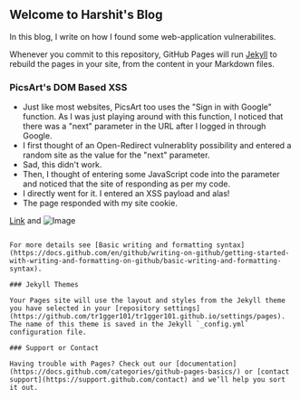 ## Welcome to Harshit's Blog

In this blog, I write on how I found some web-application vulnerabilites.

Whenever you commit to this repository, GitHub Pages will run [Jekyll](https://jekyllrb.com/) to rebuild the pages in your site, from the content in your Markdown files.

### PicsArt's DOM Based XSS

- Just like most websites, PicsArt too uses the "Sign in with Google" function. As I was just playing around with this function, I noticed that there was a "next" parameter in the URL after I logged in through Google. 
- I first thought of an Open-Redirect vulnerablity possibility and entered a random site as the value for the "next" parameter.
- Sad, this didn't work.
- Then, I thought of entering some JavaScript code into the parameter and noticed that the site of responding as per my code.
- I directly went for it. I entered an XSS payload and alas! 
- The page responded with my site cookie.


[Link](url) and ![Image](https://postimg.cc/DSWszRQ2)
```

For more details see [Basic writing and formatting syntax](https://docs.github.com/en/github/writing-on-github/getting-started-with-writing-and-formatting-on-github/basic-writing-and-formatting-syntax).

### Jekyll Themes

Your Pages site will use the layout and styles from the Jekyll theme you have selected in your [repository settings](https://github.com/tr1gger101/tr1gger101.github.io/settings/pages). The name of this theme is saved in the Jekyll `_config.yml` configuration file.

### Support or Contact

Having trouble with Pages? Check out our [documentation](https://docs.github.com/categories/github-pages-basics/) or [contact support](https://support.github.com/contact) and we’ll help you sort it out.


